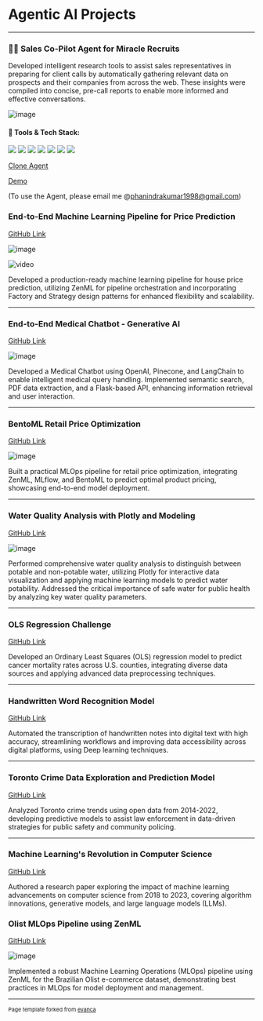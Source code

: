 # Agentic AI Projects

---

### 👨‍💻 Sales Co-Pilot Agent for Miracle Recruits

Developed intelligent research tools to assist sales representatives in preparing for client calls by automatically gathering relevant data on prospects and their companies from across the web. These insights were compiled into concise, pre-call reports to enable more informed and effective conversations.

![image](https://github.com/user-attachments/assets/901644f6-1026-4308-85d8-ac449f292cfc)

#### 🔧 Tools & Tech Stack:
[![](https://img.shields.io/badge/Relevance_AI-white?logo=data:image/svg+xml;base64,PHN2ZyBmaWxsPSIjMDAwMDAwIiBoZWlnaHQ9IjMwIiB2aWV3Qm94PSIwIDAgMzAgMzAiIHdpZHRoPSIzMCIgeG1sbnM9Imh0dHA6Ly93d3cudzMub3JnLzIwMDAvc3ZnIj48Y2lyY2xlIGN4PSIxNSIgY3k9IjE1IiByPSIxNSIgZmlsbD0iIzAwN0ZEMCIvPjwvc3ZnPg==)](https://relevanceai.com/)  [![](https://img.shields.io/badge/Python-white?logo=Python)](https://www.python.org/)  [![](https://img.shields.io/badge/Web_Scraping-white?logo=BeautifulSoup)](https://www.crummy.com/software/BeautifulSoup/)  [![](https://img.shields.io/badge/Custom_APIs-white?logo=FastAPI)](https://fastapi.tiangolo.com/)   [![](https://img.shields.io/badge/Conversational_AI-white?logo=Dialogflow)](https://dialogflow.cloud.google.com/)  [![](https://img.shields.io/badge/NLP-white?logo=spaCy)](https://spacy.io/)  [![](https://img.shields.io/badge/Prompt_Engineering-white?logo=OpenAI)](https://platform.openai.com/docs/guides/prompt-engineering)

[Clone Agent](https://app.relevanceai.com/notebook/bcbe5a/c32f5631f67c-49bc-af31-ce21aa1c8fef/d93ec38f-c5c4-40b4-b571-12c02956292c)

[Demo]()

(To use the Agent, please email me @phanindrakumar1998@gmail.com)







### End-to-End Machine Learning Pipeline for Price Prediction

[GitHub Link](https://github.com/phanindrakumar08/End-to-End-Machine-Learning-Pipeline-for-Price-Prediction)


![image](https://github.com/user-attachments/assets/d7d607e4-408c-4588-94a5-10dff0111cb6)

![video](https://github.com/user-attachments/assets/248895c3-f628-466a-8f41-821c105d2ab0)

Developed a production-ready machine learning pipeline for house price prediction, utilizing ZenML for pipeline orchestration and incorporating Factory and Strategy design patterns for enhanced flexibility and scalability.

---

### End-to-End Medical Chatbot - Generative AI

[GitHub Link](https://github.com/phanindrakumar08/End-to-End-medical-Chatbot-Generative-AI)

![image](https://github.com/user-attachments/assets/971b97aa-f8bd-49bb-b9e9-d7abf1e3b50c)

Developed a Medical Chatbot using OpenAI, Pinecone, and LangChain to enable intelligent medical query handling. Implemented semantic search, PDF data extraction, and a Flask-based API, enhancing information retrieval and user interaction.

---

### BentoML Retail Price Optimization

[GitHub Link](https://github.com/phanindrakumar08/BentoML-Retail-Price-Optimization)

![image](https://github.com/user-attachments/assets/fd1c87eb-93b9-4c3c-bc52-c0a785a6ecc8)


Built a practical MLOps pipeline for retail price optimization, integrating ZenML, MLflow, and BentoML to predict optimal product pricing, showcasing end-to-end model deployment.

---

### Water Quality Analysis with Plotly and Modeling

[GitHub Link](https://github.com/phanindrakumar08/Water-Quality-Analysis-Plotly-and-Modelling)

![image](https://github.com/user-attachments/assets/bf8b6f14-2083-4f53-a069-1e65c91e470b)


Performed comprehensive water quality analysis to distinguish between potable and non-potable water, utilizing Plotly for interactive data visualization and applying machine learning models to predict water potability. Addressed the critical importance of safe water for public health by analyzing key water quality parameters.

---

### OLS Regression Challenge

[GitHub Link](https://github.com/phanindrakumar08/OLSRegressionChallenge)



Developed an Ordinary Least Squares (OLS) regression model to predict cancer mortality rates across U.S. counties, integrating diverse data sources and applying advanced data preprocessing techniques.

---

### Handwritten Word Recognition Model

[GitHub Link](https://github.com/phanindrakumar08/Handwritten-word-recognition-model)


Automated the transcription of handwritten notes into digital text with high accuracy, streamlining workflows and improving data accessibility across digital platforms, using Deep learning techniques.

---

### Toronto Crime Data Exploration and Prediction Model

[GitHub Link](https://github.com/phanindrakumar08/Toronto-Crime-Data-Exploration-and-Prediction-Model)



Analyzed Toronto crime trends using open data from 2014-2022, developing predictive models to assist law enforcement in data-driven strategies for public safety and community policing.

---

### Machine Learning's Revolution in Computer Science

[GitHub Link](https://github.com/phanindrakumar08/Machine-Learning-s-Revolution-in-Computer-Science)


Authored a research paper exploring the impact of machine learning advancements on computer science from 2018 to 2023, covering algorithm innovations, generative models, and large language models (LLMs).

### Olist MLOps Pipeline using ZenML

[GitHub Link](https://github.com/phanindrakumar08/OlistMLOpsPipeline-using-ZenML)

![image](https://github.com/user-attachments/assets/611982ac-b514-4f89-8e75-47ff665837b0)


Implemented a robust Machine Learning Operations (MLOps) pipeline using ZenML for the Brazilian Olist e-commerce dataset, demonstrating best practices in MLOps for model deployment and management.

---

<p style="font-size:11px">Page template forked from <a href="https://github.com/evanca/quick-portfolio">evanca</a></p>
